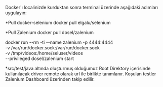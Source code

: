  Docker'ı localinizde kurduktan sonra terminal üzerinde aşağıdaki adımları uygulayın:
 
  *Pull docker-selenium
  docker pull elgalu/selenium

  *Pull Zalenium
  docker pull dosel/zalenium
        
  docker run --rm -ti --name zalenium -p 4444:4444 \
    -v /var/run/docker.sock:/var/run/docker.sock \
    -v /tmp/videos:/home/seluser/videos \
    --privileged dosel/zalenium start
    
    
*src/test/java altında oluşturmuş olduğumuz Root Direktory içerisinde kullanılacak driver remote olarak url ile birlikte tanımlanır. Koşulan testler Zalenium Dashboard üzerinden takip edilir.

